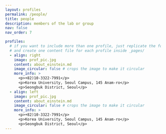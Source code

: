 ```yaml
---
layout: profiles
permalink: /people/
title: people
description: members of the lab or group
nav: false
nav_order: 7

profiles:
  # if you want to include more than one profile, just replicate the following block
  # and create one content file for each profile inside _pages/
  - align: right
    image: prof_pic.jpg
    content: about_einstein.md
    image_circular: false # crops the image to make it circular
    more_info: >
      <p>+82)10-3322-7991</p>
      <p>Korea University, Seoul Campus, 145 Anam-ro</p>
      <p>Seongbuk District, Seoul</p>
  - align: left
    image: prof_pic.jpg
    content: about_einstein.md
    image_circular: false # crops the image to make it circular
    more_info: >
      <p>+82)10-3322-7991</p>
      <p>Korea University, Seoul Campus, 145 Anam-ro</p>
      <p>Seongbuk District, Seoul</p>
---
```

